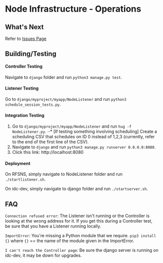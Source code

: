 # Node Infrastructure - Operations

## What's Next
Refer to [Issues Page](https://github.gatech.edu/hflinner3/node_infrastructure-operations/issues)

## Building/Testing
#### Controller Testing
Navigate to `django` folder and run `python3 manage.py test`.

#### Listener Testing
Go to `django/myproject/myapp/NodeListener` and run `python3 schedule_session_tests.py`.

#### Integration Testing
1. Go to `django/myproject/myapp/NodeListener` and run `hug -f NodeListener.py`.
⋅⋅* [If testing something involving scheduling] Create a scheduling CSV that schedules on ID 0 instead of 1,2,3 (currently, refer to the end of the first line of the CSV).
2. Navigate to `django` and run `python3 manage.py runserver 0.0.0.0:8080`.
3. Click this link: http://localhost:8080

#### Deployment
On RFSNS, simply navigate to NodeListener folder and run `./startlistener.sh`.

On idc-dev, simply navigate to django folder and run `./startserver.sh`.

## FAQ
`Connection refused error`: The Listener isn't running or the Controller is looking at the wrong address for it. If you get this during a Controller test, be sure that you have a Listener running locally.

`ImportError`: You're missing a Python module that we require. `pip3 install {}` where `{}` == the name of the module given in the ImportError.

`I can't reach the Controller page`: Be sure the django server is running on idc-dev, it may be down for upgrades.
